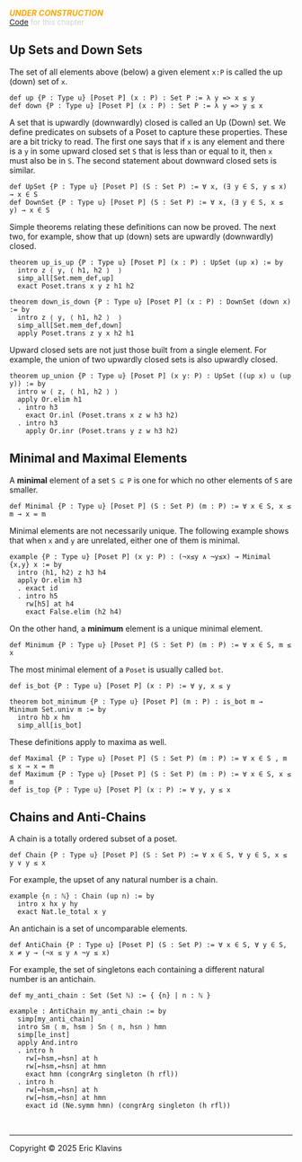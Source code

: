 
<div style='display:none'>
--  Copyright (C) 2025  Eric Klavins
--
--  This program is free software: you can redistribute it and/or modify
--  it under the terms of the GNU General Public License as published by
--  the Free Software Foundation, either version 3 of the License, or
--  (at your option) any later version.   
</div>

<span style='color: orange'>***UNDER CONSTRUCTION***</span><br>
<span style='color: lightgray; font-size: 10pt'><a href='https://github.com/klavins/LeanBook/blob/main/main/../LeanBook/Chapters/Ordering/Properties.lean'>Code</a> for this chapter</span>
 ## Up Sets and Down Sets

The set of all elements above (below) a given element `x:P` is called the up (down) set of `x`. 
```lean
def up {P : Type u} [Poset P] (x : P) : Set P := λ y => x ≤ y
def down {P : Type u} [Poset P] (x : P) : Set P := λ y => y ≤ x
```
 A set that is upwardly (downwardly) closed is called an Up (Down) set. We define predicates on subsets of a Poset to capture these properties. These are a bit tricky to read. The first one says that if `x` is any element and there is a `y` in some upward closed set `S` that is less than or equal to it, then `x` must also be in `S`. The second statement about downward closed sets is similar.  
```lean
def UpSet {P : Type u} [Poset P] (S : Set P) := ∀ x, (∃ y ∈ S, y ≤ x) → x ∈ S
def DownSet {P : Type u} [Poset P] (S : Set P) := ∀ x, (∃ y ∈ S, x ≤ y) → x ∈ S
```
 Simple theorems relating these definitions can now be proved. The next two, for example, show that up (down) sets are upwardly (downwardly) closed. 
```lean
theorem up_is_up {P : Type u} [Poset P] (x : P) : UpSet (up x) := by
  intro z ⟨ y, ⟨ h1, h2 ⟩  ⟩
  simp_all[Set.mem_def,up]
  exact Poset.trans x y z h1 h2

theorem down_is_down {P : Type u} [Poset P] (x : P) : DownSet (down x) := by
  intro z ⟨ y, ⟨ h1, h2 ⟩  ⟩
  simp_all[Set.mem_def,down]
  apply Poset.trans z y x h2 h1
```
 Upward closed sets are not just those built from a single element. For example, the union of two upwardly closed sets is also upwardly closed. 
```lean
theorem up_union {P : Type u} [Poset P] (x y: P) : UpSet ((up x) ∪ (up y)) := by
  intro w ⟨ z, ⟨ h1, h2 ⟩ ⟩
  apply Or.elim h1
  . intro h3
    exact Or.inl (Poset.trans x z w h3 h2)
  . intro h3
    apply Or.inr (Poset.trans y z w h3 h2)
```
 ## Minimal and Maximal Elements

A **minimal** element of a set `S ⊆ P` is one for which no other elements of `S` are smaller. 
```lean
def Minimal {P : Type u} [Poset P] (S : Set P) (m : P) := ∀ x ∈ S, x ≤ m → x = m
```
 Minimal elements are not necessarily unique. The following example shows that when `x` and `y` are unrelated, either one of them is minimal. 
```lean
example {P : Type u} [Poset P] (x y: P) : (¬x≤y ∧ ¬y≤x) → Minimal {x,y} x := by
  intro ⟨h1, h2⟩ z h3 h4
  apply Or.elim h3
  . exact id
  . intro h5
    rw[h5] at h4
    exact False.elim (h2 h4)
```
 On the other hand, a **minimum** element is a unique minimal element. 
```lean
def Minimum {P : Type u} [Poset P] (S : Set P) (m : P) := ∀ x ∈ S, m ≤ x
```
 The most minimal element of a `Poset` is usually called `bot`. 
```lean
def is_bot {P : Type u} [Poset P] (x : P) := ∀ y, x ≤ y

theorem bot_minimum {P : Type u} [Poset P] (m : P) : is_bot m → Minimum Set.univ m := by
  intro hb x hm
  simp_all[is_bot]
```
 These definitions apply to maxima as well. 
```lean
def Maximal {P : Type u} [Poset P] (S : Set P) (m : P) := ∀ x ∈ S , m ≤ x → x = m
def Maximum {P : Type u} [Poset P] (S : Set P) (m : P) := ∀ x ∈ S, x ≤ m
def is_top {P : Type u} [Poset P] (x : P) := ∀ y, y ≤ x
```
 ## Chains and Anti-Chains

A chain is a totally ordered subset of a poset. 
```lean
def Chain {P : Type u} [Poset P] (S : Set P) := ∀ x ∈ S, ∀ y ∈ S, x ≤ y ∨ y ≤ x
```
 For example, the upset of any natural number is a chain. 
```lean
example {n : ℕ} : Chain (up n) := by
  intro x hx y hy
  exact Nat.le_total x y
```
 An antichain is a set of uncomparable elements. 
```lean
def AntiChain {P : Type u} [Poset P] (S : Set P) := ∀ x ∈ S, ∀ y ∈ S, x ≠ y → (¬x ≤ y ∧ ¬y ≤ x)
```
 For example, the set of singletons each containing a different natural number is an antichain. 
```lean
def my_anti_chain : Set (Set ℕ) := { {n} | n : ℕ }

example : AntiChain my_anti_chain := by
  simp[my_anti_chain]
  intro Sm ⟨ m, hsm ⟩ Sn ⟨ n, hsn ⟩ hmn
  simp[le_inst]
  apply And.intro
  . intro h
    rw[←hsm,←hsn] at h
    rw[←hsm,←hsn] at hmn
    exact hmn (congrArg singleton (h rfl))
  . intro h
    rw[←hsm,←hsn] at h
    rw[←hsm,←hsn] at hmn
    exact id (Ne.symm hmn) (congrArg singleton (h rfl))
```

<div style='height=50px'>&nbsp;</div><hr>
Copyright © 2025 Eric Klavins
